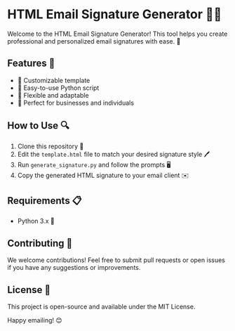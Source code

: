 # HTML Email Signature Generator 📧✨

Welcome to the HTML Email Signature Generator! This tool helps you create professional and personalized email signatures with ease. 🚀

## Features 🌟

- 📝 Customizable template
- 🎨 Easy-to-use Python script
- 🔧 Flexible and adaptable
- 💼 Perfect for businesses and individuals

## How to Use 🔍

1. Clone this repository 📂
2. Edit the `template.html` file to match your desired signature style 🖊️
3. Run `generate_signature.py` and follow the prompts 🖥️
4. Copy the generated HTML signature to your email client ✉️

## Requirements 📋

- Python 3.x 🐍

## Contributing 🤝

We welcome contributions! Feel free to submit pull requests or open issues if you have any suggestions or improvements.

## License 📄

This project is open-source and available under the MIT License.

Happy emailing! 😊